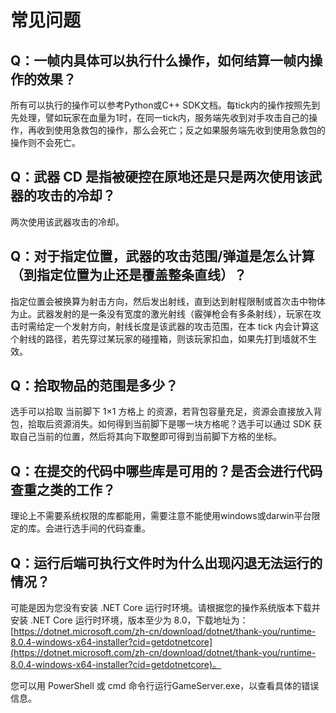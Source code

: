 # 常见问题

## Q：一帧内具体可以执行什么操作，如何结算一帧内操作的效果？

所有可以执行的操作可以参考Python或C++ SDK文档。每tick内的操作按照先到先处理，譬如玩家在血量为1时，在同一tick内，服务端先收到对手攻击自己的操作，再收到使用急救包的操作，那么会死亡；反之如果服务端先收到使用急救包的操作则不会死亡。

## Q：武器 CD 是指被硬控在原地还是只是两次使用该武器的攻击的冷却？

两次使用该武器攻击的冷却。

## Q：对于指定位置，武器的攻击范围/弹道是怎么计算（到指定位置为止还是覆盖整条直线）？

指定位置会被换算为射击方向，然后发出射线，直到达到射程限制或首次击中物体为止。武器发射的是一条没有宽度的激光射线（霰弹枪会有多条射线），玩家在攻击时需给定一个发射方向，射线长度是该武器的攻击范围，在本 tick 内会计算这个射线的路径，若先穿过某玩家的碰撞箱，则该玩家扣血，如果先打到墙就不生效。

## Q：拾取物品的范围是多少？

选手可以拾取 当前脚下 1×1 方格上 的资源，若背包容量充足，资源会直接放入背包，拾取后资源消失。如何得到当前脚下是哪一块方格呢？选手可以通过 SDK 获取自己当前的位置，然后将其向下取整即可得到当前脚下方格的坐标。


## Q：在提交的代码中哪些库是可用的？是否会进行代码查重之类的工作？

理论上不需要系统权限的库都能用，需要注意不能使用windows或darwin平台限定的库。会进行选手间的代码查重。

## Q：运行后端可执行文件时为什么出现闪退无法运行的情况？

可能是因为您没有安装 .NET Core 运行时环境。请根据您的操作系统版本下载并安装 .NET Core 运行时环境，版本至少为 8.0，下载地址为：[https://dotnet.microsoft.com/zh-cn/download/dotnet/thank-you/runtime-8.0.4-windows-x64-installer?cid=getdotnetcore](https://dotnet.microsoft.com/zh-cn/download/dotnet/thank-you/runtime-8.0.4-windows-x64-installer?cid=getdotnetcore)。

您可以用 PowerShell 或 cmd 命令行运行GameServer.exe，以查看具体的错误信息。
